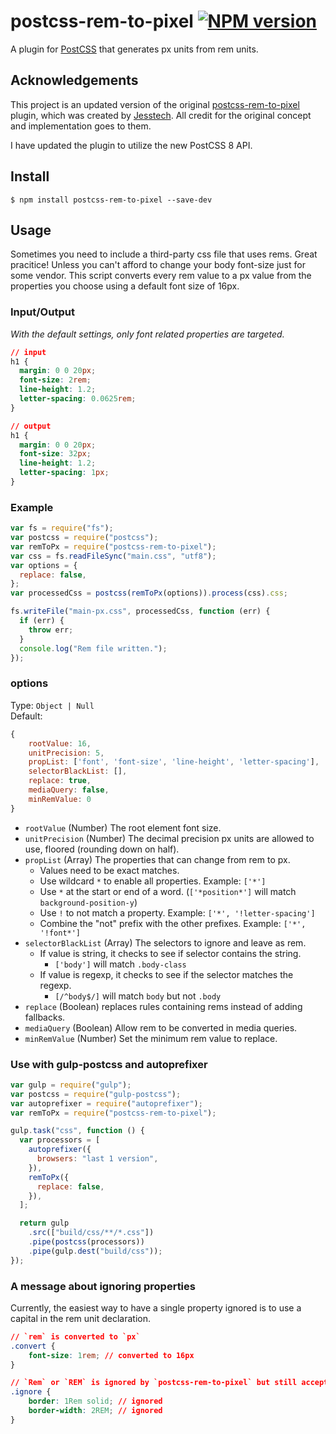 # postcss-rem-to-pixel [![NPM version](https://badge.fury.io/js/postcss-rem-to-pixel-next.svg)](http://badge.fury.io/js/postcss-rem-to-pixel-next)

A plugin for [PostCSS](https://github.com/ai/postcss) that generates px units from rem units.

## Acknowledgements

This project is an updated version of the original [postcss-rem-to-pixel](https://github.com/jesstech/postcss-rem-to-pixel) plugin, which was created by [Jesstech](https://github.com/jesstech). All credit for the original concept and implementation goes to them. 

I have updated the plugin to utilize the new PostCSS 8 API.

## Install

```shell
$ npm install postcss-rem-to-pixel --save-dev
```

## Usage

Sometimes you need to include a third-party css file that uses rems. Great pracitice! Unless you can't afford to change your body font-size just for some vendor. This script converts every rem value to a px value from the properties you choose using a default font size of 16px.

### Input/Output

_With the default settings, only font related properties are targeted._

```css
// input
h1 {
  margin: 0 0 20px;
  font-size: 2rem;
  line-height: 1.2;
  letter-spacing: 0.0625rem;
}

// output
h1 {
  margin: 0 0 20px;
  font-size: 32px;
  line-height: 1.2;
  letter-spacing: 1px;
}
```

### Example

```js
var fs = require("fs");
var postcss = require("postcss");
var remToPx = require("postcss-rem-to-pixel");
var css = fs.readFileSync("main.css", "utf8");
var options = {
  replace: false,
};
var processedCss = postcss(remToPx(options)).process(css).css;

fs.writeFile("main-px.css", processedCss, function (err) {
  if (err) {
    throw err;
  }
  console.log("Rem file written.");
});
```

### options

Type: `Object | Null`  
Default:

```js
{
    rootValue: 16,
    unitPrecision: 5,
    propList: ['font', 'font-size', 'line-height', 'letter-spacing'],
    selectorBlackList: [],
    replace: true,
    mediaQuery: false,
    minRemValue: 0
}
```

- `rootValue` (Number) The root element font size.
- `unitPrecision` (Number) The decimal precision px units are allowed to use, floored (rounding down on half).
- `propList` (Array) The properties that can change from rem to px.
  - Values need to be exact matches.
  - Use wildcard `*` to enable all properties. Example: `['*']`
  - Use `*` at the start or end of a word. (`['*position*']` will match `background-position-y`)
  - Use `!` to not match a property. Example: `['*', '!letter-spacing']`
  - Combine the "not" prefix with the other prefixes. Example: `['*', '!font*']`
- `selectorBlackList` (Array) The selectors to ignore and leave as rem.
  - If value is string, it checks to see if selector contains the string.
    - `['body']` will match `.body-class`
  - If value is regexp, it checks to see if the selector matches the regexp.
    - `[/^body$/]` will match `body` but not `.body`
- `replace` (Boolean) replaces rules containing rems instead of adding fallbacks.
- `mediaQuery` (Boolean) Allow rem to be converted in media queries.
- `minRemValue` (Number) Set the minimum rem value to replace.

### Use with gulp-postcss and autoprefixer

```js
var gulp = require("gulp");
var postcss = require("gulp-postcss");
var autoprefixer = require("autoprefixer");
var remToPx = require("postcss-rem-to-pixel");

gulp.task("css", function () {
  var processors = [
    autoprefixer({
      browsers: "last 1 version",
    }),
    remToPx({
      replace: false,
    }),
  ];

  return gulp
    .src(["build/css/**/*.css"])
    .pipe(postcss(processors))
    .pipe(gulp.dest("build/css"));
});
```

### A message about ignoring properties

Currently, the easiest way to have a single property ignored is to use a capital in the rem unit declaration.

```css
// `rem` is converted to `px`
.convert {
    font-size: 1rem; // converted to 16px
}

// `Rem` or `REM` is ignored by `postcss-rem-to-pixel` but still accepted by browsers
.ignore {
    border: 1Rem solid; // ignored
    border-width: 2REM; // ignored
}
```
